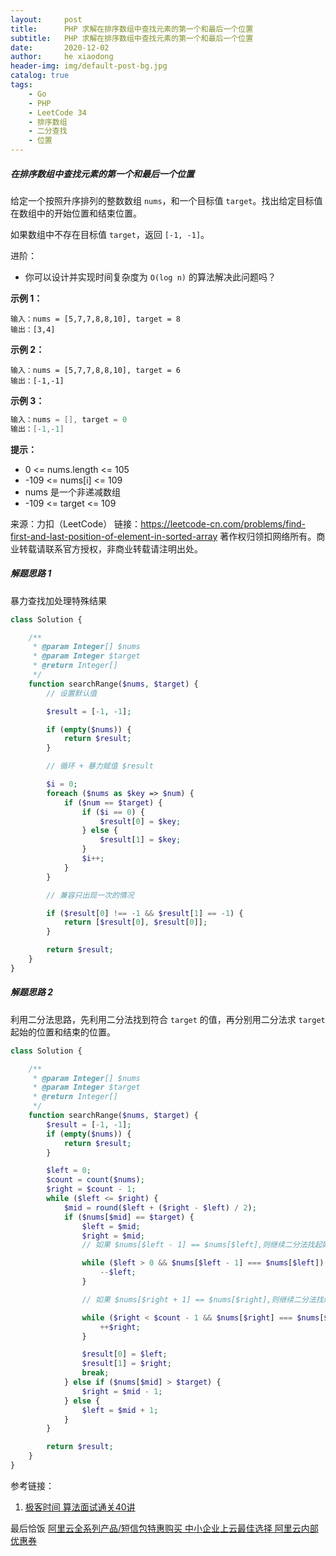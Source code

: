 ```yaml
---
layout:     post
title:      PHP 求解在排序数组中查找元素的第一个和最后一个位置
subtitle:   PHP 求解在排序数组中查找元素的第一个和最后一个位置
date:       2020-12-02
author:     he xiaodong
header-img: img/default-post-bg.jpg
catalog: true
tags:
    - Go
    - PHP
    - LeetCode 34
    - 排序数组
    - 二分查找
    - 位置
---
```



##### 在排序数组中查找元素的第一个和最后一个位置
给定一个按照升序排列的整数数组 `nums`，和一个目标值 `target`。找出给定目标值在数组中的开始位置和结束位置。

如果数组中不存在目标值 `target`，返回 `[-1, -1]`。

进阶：
- 你可以设计并实现时间复杂度为 `O(log n)` 的算法解决此问题吗？
 

**示例 1：**
```
输入：nums = [5,7,7,8,8,10], target = 8
输出：[3,4]
```

**示例 2：**
```
输入：nums = [5,7,7,8,8,10], target = 6
输出：[-1,-1]
```

**示例 3：**
```c
输入：nums = [], target = 0
输出：[-1,-1]
```

**提示：**

- 0 <= nums.length <= 105
- -109 <= nums[i] <= 109
- nums 是一个非递减数组
- -109 <= target <= 109

来源：力扣（LeetCode）
链接：https://leetcode-cn.com/problems/find-first-and-last-position-of-element-in-sorted-array
著作权归领扣网络所有。商业转载请联系官方授权，非商业转载请注明出处。


##### 解题思路 1
暴力查找加处理特殊结果

```php
class Solution {

    /**
     * @param Integer[] $nums
     * @param Integer $target
     * @return Integer[]
     */
    function searchRange($nums, $target) {
        // 设置默认值 

        $result = [-1, -1];

        if (empty($nums)) {
            return $result;
        }

        // 循环 + 暴力赋值 $result

        $i = 0;
        foreach ($nums as $key => $num) {
            if ($num == $target) {
                if ($i == 0) {
                    $result[0] = $key;
                } else {
                    $result[1] = $key;
                }
                $i++;
            }
        }

        // 兼容只出现一次的情况

        if ($result[0] !== -1 && $result[1] == -1) {
            return [$result[0], $result[0]];
        }

        return $result;
    }
}
```

##### 解题思路 2
利用二分法思路，先利用二分法找到符合 `target` 的值，再分别用二分法求 `target` 起始的位置和结束的位置。

```php
class Solution {

    /**
     * @param Integer[] $nums
     * @param Integer $target
     * @return Integer[]
     */
    function searchRange($nums, $target) {
        $result = [-1, -1];
        if (empty($nums)) {
            return $result;
        }

        $left = 0;
        $count = count($nums);
        $right = $count - 1;
        while ($left <= $right) {
            $mid = round($left + ($right - $left) / 2);
            if ($nums[$mid] == $target) {
                $left = $mid;
                $right = $mid;
                // 如果 $nums[$left - 1] == $nums[$left],则继续二分法找起始位置

                while ($left > 0 && $nums[$left - 1] === $nums[$left]) {
                    --$left;
                }

                // 如果 $nums[$right + 1] == $nums[$right],则继续二分法找结束位置

                while ($right < $count - 1 && $nums[$right] === $nums[$right + 1]) {
                    ++$right;
                }

                $result[0] = $left;
                $result[1] = $right;
                break;
            } else if ($nums[$mid] > $target) {
                $right = $mid - 1;
            } else {
                $left = $mid + 1;
            }
        }

        return $result;
    }
}
```


参考链接：
1. [极客时间 算法面试通关40讲](https://time.geekbang.org/course/intro/130?code=eh3BHyG3lG7AVgwxWXsSgvRJZROaofNh-bg7Fu7lHU4%3D&utm_term=SPoster)


最后恰饭 [阿里云全系列产品/短信包特惠购买 中小企业上云最佳选择 阿里云内部优惠券](https://www.aliyun.com/minisite/goods?userCode=0amqgcs9)